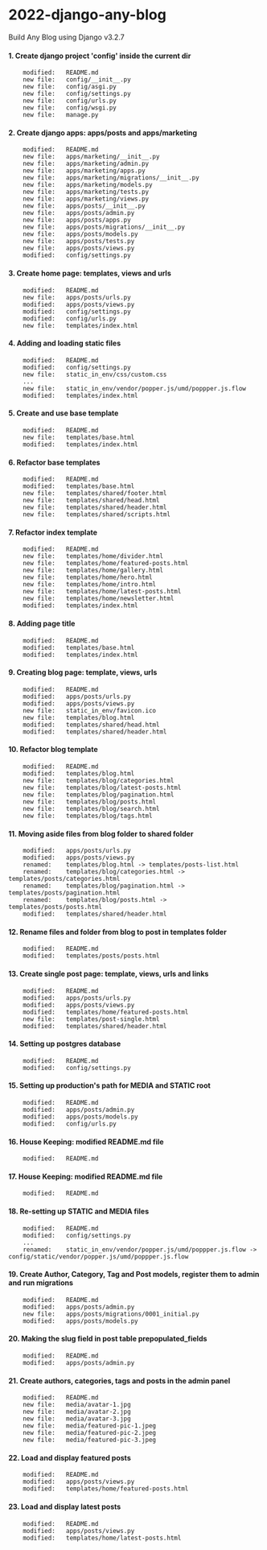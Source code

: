 # 2022-django-any-blog
Build Any Blog using Django v3.2.7


#### 1. Create django project 'config' inside the current dir

        modified:   README.md
        new file:   config/__init__.py
        new file:   config/asgi.py
        new file:   config/settings.py
        new file:   config/urls.py
        new file:   config/wsgi.py
        new file:   manage.py


#### 2. Create django apps: apps/posts and apps/marketing

        modified:   README.md
        new file:   apps/marketing/__init__.py
        new file:   apps/marketing/admin.py
        new file:   apps/marketing/apps.py
        new file:   apps/marketing/migrations/__init__.py
        new file:   apps/marketing/models.py
        new file:   apps/marketing/tests.py
        new file:   apps/marketing/views.py
        new file:   apps/posts/__init__.py
        new file:   apps/posts/admin.py
        new file:   apps/posts/apps.py
        new file:   apps/posts/migrations/__init__.py
        new file:   apps/posts/models.py
        new file:   apps/posts/tests.py
        new file:   apps/posts/views.py
        modified:   config/settings.py


#### 3. Create home page: templates, views and urls 

        modified:   README.md
        new file:   apps/posts/urls.py
        modified:   apps/posts/views.py
        modified:   config/settings.py
        modified:   config/urls.py
        new file:   templates/index.html


#### 4. Adding and loading static files

        modified:   README.md
        modified:   config/settings.py
        new file:   static_in_env/css/custom.css
        ...
        new file:   static_in_env/vendor/popper.js/umd/poppper.js.flow
        modified:   templates/index.html


#### 5. Create and use base template

        modified:   README.md
        new file:   templates/base.html
        modified:   templates/index.html 


#### 6. Refactor base templates

        modified:   README.md
        modified:   templates/base.html
        new file:   templates/shared/footer.html
        new file:   templates/shared/head.html
        new file:   templates/shared/header.html
        new file:   templates/shared/scripts.html


#### 7. Refactor index template

        modified:   README.md
        new file:   templates/home/divider.html
        new file:   templates/home/featured-posts.html
        new file:   templates/home/gallery.html
        new file:   templates/home/hero.html
        new file:   templates/home/intro.html
        new file:   templates/home/latest-posts.html
        new file:   templates/home/newsletter.html
        modified:   templates/index.html


#### 8. Adding page title

        modified:   README.md
        modified:   templates/base.html
        modified:   templates/index.html 


#### 9. Creating blog page: template, views, urls

        modified:   README.md
        modified:   apps/posts/urls.py
        modified:   apps/posts/views.py
        new file:   static_in_env/favicon.ico
        new file:   templates/blog.html
        modified:   templates/shared/head.html
        modified:   templates/shared/header.html


#### 10. Refactor blog template

        modified:   README.md
        modified:   templates/blog.html
        new file:   templates/blog/categories.html
        new file:   templates/blog/latest-posts.html
        new file:   templates/blog/pagination.html
        new file:   templates/blog/posts.html
        new file:   templates/blog/search.html
        new file:   templates/blog/tags.html


#### 11. Moving aside files from blog folder to shared folder

        modified:   apps/posts/urls.py
        modified:   apps/posts/views.py
        renamed:    templates/blog.html -> templates/posts-list.html
        renamed:    templates/blog/categories.html -> templates/posts/categories.html
        renamed:    templates/blog/pagination.html -> templates/posts/pagination.html
        renamed:    templates/blog/posts.html -> templates/posts/posts.html
        modified:   templates/shared/header.html


#### 12. Rename files and folder from blog to post in templates folder

        modified:   README.md
        modified:   templates/posts/posts.html


#### 13. Create single post page: template, views, urls and links

        modified:   README.md
        modified:   apps/posts/urls.py
        modified:   apps/posts/views.py
        modified:   templates/home/featured-posts.html
        new file:   templates/post-single.html
        modified:   templates/shared/header.html


#### 14. Setting up postgres database

        modified:   README.md
        modified:   config/settings.py


#### 15. Setting up production's path for MEDIA and STATIC root

        modified:   README.md
        modified:   apps/posts/admin.py
        modified:   apps/posts/models.py
        modified:   config/urls.py


#### 16. House Keeping: modified README.md file

        modified:   README.md


#### 17. House Keeping: modified README.md file

        modified:   README.md


#### 18. Re-setting up STATIC and MEDIA files

        modified:   README.md
        modified:   config/settings.py
        ...
        renamed:    static_in_env/vendor/popper.js/umd/poppper.js.flow -> config/static/vendor/popper.js/umd/poppper.js.flow


#### 19. Create Author, Category, Tag and Post models, register them to admin and run migrations

        modified:   README.md
        modified:   apps/posts/admin.py
        new file:   apps/posts/migrations/0001_initial.py
        modified:   apps/posts/models.py


#### 20. Making the slug field in post table prepopulated_fields

        modified:   README.md
        modified:   apps/posts/admin.py


#### 21. Create authors, categories, tags and posts in the admin panel

        modified:   README.md
        new file:   media/avatar-1.jpg
        new file:   media/avatar-2.jpg
        new file:   media/avatar-3.jpg
        new file:   media/featured-pic-1.jpeg
        new file:   media/featured-pic-2.jpeg
        new file:   media/featured-pic-3.jpeg


#### 22. Load and display featured posts

        modified:   README.md
        modified:   apps/posts/views.py
        modified:   templates/home/featured-posts.html


#### 23. Load and display latest posts

        modified:   README.md
        modified:   apps/posts/views.py
        modified:   templates/home/latest-posts.html
